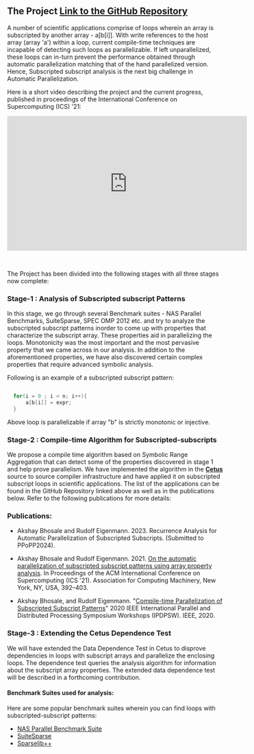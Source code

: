 

## The Project [Link to the GitHub Repository](https://github.com/akshay9594/The-Cetus-Project/tree/SubSub_Analysis)

A number of scientific applications comprise of loops wherein an array is subscripted by another array - a[b[i]]. With write references to the host array (array 'a') within a loop, current compile-time techniques are incapable of detecting such loops as parallelizable. If left unparallelized, these loops can in-turn prevent the performance obtained through automatic parallelization matching that of the hand parallelized version. Hence, Subscripted subscript analysis is the next big challenge in Automatic Parallelization. 

Here is a short video describing the project and the current progress, published in proceedings of the International Conference on Supercomputing (ICS) '21:

<html>
<body>

<iframe width="560" height="315" src="https://www.youtube.com/embed/eG6lrRdyNtM" frameborder="0" allow="accelerometer; autoplay; encrypted-media; gyroscope; picture-in-picture" allowfullscreen></iframe>

</body>
</html>
<p>&nbsp;</p>


The Project has been divided into the following stages with all three stages now complete:

### Stage-1 : Analysis of Subscripted subscript Patterns

In this stage, we go through several Benchmark suites - NAS Parallel Benchmarks, SuiteSparse, SPEC OMP 2012 etc. and try to analyze the subscripted subscript patterns inorder to come up with properties that characterize the subscript array. These properties aid in parallelizing the loops. Monotonicity was the most important and the most pervasive property that we came across in our analysis. In addition to the aforementioned properties, we have also discovered certain complex properties that require advanced symbolic analysis.

Following is an example of a subscripted subscript pattern:

```C

  for(i = 0 ; i < n; i++){
      a[b[i]] = expr;
  }

```
Above loop is parallelizable if array "b" is strictly monotonic or injective.

### Stage-2 : Compile-time Algorithm for Subscripted-subscripts

We propose a compile time algorithm based on Symbolic Range Aggregation that can detect some of the properties discovered in stage 1 and help prove parallelism. We have implemented the algorithm in the 
[**Cetus**](https://sites.udel.edu/cetus-cid/) source to source compiler infrastructure and have applied it on subscripted subscript loops in scientific applications. The list of the applications can be found in the GitHub Repository linked above as well as in the publications below.
Refer to the following publications for more details:

### Publications:
* Akshay Bhosale and Rudolf Eigenmann. 2023. Recurrence Analysis for Automatic Parallelization of Subscripted Subscripts. (Submitted to PPoPP2024).

* Akshay Bhosale and Rudolf Eigenmann. 2021. [On the automatic parallelization of subscripted subscript patterns using array property analysis](https://dl.acm.org/doi/10.1145/3447818.3460424). In Proceedings of the ACM International Conference on Supercomputing (ICS '21). Association for Computing Machinery, New York, NY, USA, 392–403. 

* Akshay Bhosale, and Rudolf Eigenmann. "[Compile-time Parallelization of Subscripted Subscript Patterns](https://ieeexplore.ieee.org/abstract/document/9150392?casa_token=t0g4f4I0ce0AAAAA:qM6cBc5kn9EEtWBCc-BJKqLzxdfFv-B48LH4v_oJZ0ikzHyl9sQm6nI7S8pkTREOHxNJn5Sgyw)" 2020 IEEE International Parallel and Distributed Processing Symposium   Workshops (IPDPSW). IEEE, 2020.

### Stage-3 : Extending the Cetus Dependence Test

We will have extended the Data Dependence Test in Cetus to disprove dependencies in loops with subscript arrays and parallelize the enclosing loops. The dependence test queries the analysis algorithm for information about the subscript array properties. The extended data dependence test will be described in a forthcoming contribution.

#### Benchmark Suites used for analysis:

Here are some popular benchmark suites wherein you can find loops with subscripted-subscript patterns:

* [NAS Parallel Benchmark Suite](https://www.nas.nasa.gov/publications/npb.html)
* [SuiteSparse](http://faculty.cse.tamu.edu/davis/suitesparse.html)
* [Sparselib++](https://math.nist.gov/sparselib++/)




